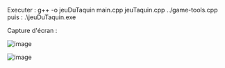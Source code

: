 Executer : g++ -o jeuDuTaquin main.cpp jeuTaquin.cpp ../game-tools.cpp
puis : .\jeuDuTaquin.exe

Capture d'écran : 

![image](https://github.com/user-attachments/assets/b014e5e6-248f-40da-9ba9-43e50ac76f00)


![image](https://github.com/user-attachments/assets/eb78ef79-0427-4043-9590-0b1978ed1e83)
